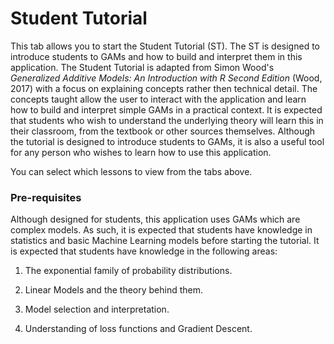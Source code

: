# Student Tutorial

This tab allows you to start the Student Tutorial (ST). The ST is designed to introduce students to GAMs and how to build and interpret them in this application. The Student Tutorial is adapted from Simon Wood's _Generalized Additive Models: An Introduction with R Second Edition_ (Wood, 2017) with a focus on explaining concepts rather then technical detail.
The concepts taught allow the user to interact with the application and learn how to build and interpret simple GAMs in a practical context.
It is expected that students who wish to understand the underlying theory will learn this in their classroom, from the textbook or other sources themselves.
Although the tutorial is designed to introduce students to GAMs, it is also a useful tool for any person who wishes to learn how to use this application.

You can select which lessons to view from the tabs above.

### Pre-requisites

Although designed for students, this application uses GAMs which are complex models. As such, it is expected that students have knowledge in statistics and basic Machine Learning models before starting the tutorial. It is expected that students have knowledge in the following areas:

1) The exponential family of probability distributions.

2) Linear Models and the theory behind them.

3) Model selection and interpretation.

4) Understanding of loss functions and Gradient Descent.
